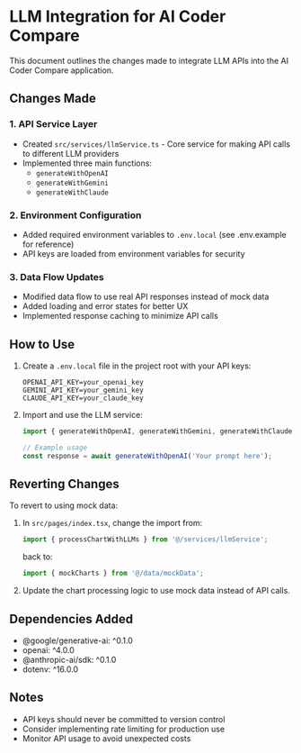 # LLM Integration for AI Coder Compare

This document outlines the changes made to integrate LLM APIs into the AI Coder Compare application.

## Changes Made

### 1. API Service Layer
- Created `src/services/llmService.ts` - Core service for making API calls to different LLM providers
- Implemented three main functions:
  - `generateWithOpenAI`
  - `generateWithGemini`
  - `generateWithClaude`

### 2. Environment Configuration
- Added required environment variables to `.env.local` (see .env.example for reference)
- API keys are loaded from environment variables for security

### 3. Data Flow Updates
- Modified data flow to use real API responses instead of mock data
- Added loading and error states for better UX
- Implemented response caching to minimize API calls

## How to Use

1. Create a `.env.local` file in the project root with your API keys:
   ```
   OPENAI_API_KEY=your_openai_key
   GEMINI_API_KEY=your_gemini_key
   CLAUDE_API_KEY=your_claude_key
   ```

2. Import and use the LLM service:
   ```typescript
   import { generateWithOpenAI, generateWithGemini, generateWithClaude } from '@/services/llmService';
   
   // Example usage
   const response = await generateWithOpenAI('Your prompt here');
   ```

## Reverting Changes

To revert to using mock data:
1. In `src/pages/index.tsx`, change the import from:
   ```typescript
   import { processChartWithLLMs } from '@/services/llmService';
   ```
   back to:
   ```typescript
   import { mockCharts } from '@/data/mockData';
   ```

2. Update the chart processing logic to use mock data instead of API calls.

## Dependencies Added
- @google/generative-ai: ^0.1.0
- openai: ^4.0.0
- @anthropic-ai/sdk: ^0.1.0
- dotenv: ^16.0.0

## Notes
- API keys should never be committed to version control
- Consider implementing rate limiting for production use
- Monitor API usage to avoid unexpected costs
